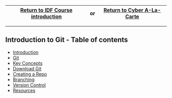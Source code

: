 |<a href="https://github.com/CyberTrainingUSAF/01-Course-Introduction-and-setup/blob/master/README.md" rel="Return to Course Introduction"> Return to IDF Course introduction </a>|     **or**      |<a href="https://github.com/CyberTrainingUSAF/11-Cyber-A-La-Carte" > Return to Cyber A-La-Carte </a>|
|---|  :---:  |---|

---

## Introduction to Git - Table of contents

* [Introduction](README.md)
* [Git](01_Introduction.md)
* [Key Concepts](02_key_concepts.md)
* [Download Git](03_download_git.md)
* [Creating a Repo](04_creating_a_repo.md)
* [Branching](05_branching.md)
* [Version Control](06_version_control.md)
* [Resources](07_resources.md)
  
